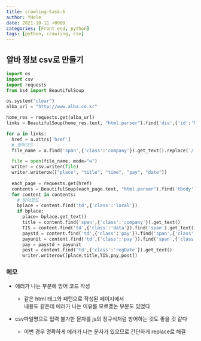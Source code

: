 ```yaml
---
title: crawling-task-6
author: YHole
date: 2021-10-11 +0900
categories: [Front end, python]
tags: [python, crawling, csv]
---
```


## 알바 정보 csv로 만들기

```python
import os
import csv
import requests
from bs4 import BeautifulSoup

os.system("clear")
alba_url = "http://www.alba.co.kr"

home_res = requests.get(alba_url)
links = BeautifulSoup(home_res.text, "html.parser").find('div',{'id':'MainSuperBrand'}).find_all('a',{'class': 'goodsBox-info'})

for a in links:
  href = a.attrs['href']
  # 방어코드
  file_name = a.find('span',{'class':'company'}).get_text().replace('/',',')

  file = open(file_name, mode="w")
  writer = csv.writer(file)
  writer.writerow(["place", "title", "time", "pay", "date"])
  
  each_page = requests.get(href)
  contents = BeautifulSoup(each_page.text, "html.parser").find('tbody').find_all('tr',{'class': ''})
  for content in contents:
    # 방어코드
    bplace = content.find('td',{'class':'local'})
    if bplace:
      place= bplace.get_text()
      title = content.find('span',{'class':'company'}).get_text()
      TIS = content.find('td',{'class':'data'}).find('span').get_text()
      paystd = content.find('td',{'class':'pay'}).find('span',{'class':'payIcon'}).get_text()
      payunit = content.find('td',{'class':'pay'}).find('span',{'class':'number'}).get_text()
      pay = paystd + payunit
      post = content.find('td',{'class':'regDate'}).get_text()
      writer.writerow([place,title,TIS,pay,post])

```

### 메모

- 에러가 나는 부분에 방어 코드 작성
  - 같은 html 태그와 패턴으로 작성된 페이지에서  
  내용도 같은데 에러가 나는 이유를 모르겠는 부분도 있었다

- csv파일명으로 입력 불가한 문자를 js의 정규식처럼 방어하는 것도 좋을 것 같다
  - 이번 경우 명확하게 에러가 나는 문자가 있으므로 간단하게 replace로 해결
